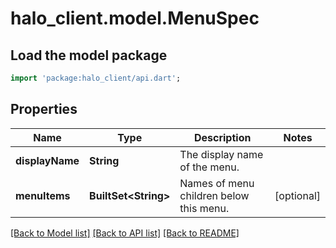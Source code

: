 # halo_client.model.MenuSpec

## Load the model package
```dart
import 'package:halo_client/api.dart';
```

## Properties
Name | Type | Description | Notes
------------ | ------------- | ------------- | -------------
**displayName** | **String** | The display name of the menu. | 
**menuItems** | **BuiltSet&lt;String&gt;** | Names of menu children below this menu. | [optional] 

[[Back to Model list]](../README.md#documentation-for-models) [[Back to API list]](../README.md#documentation-for-api-endpoints) [[Back to README]](../README.md)


